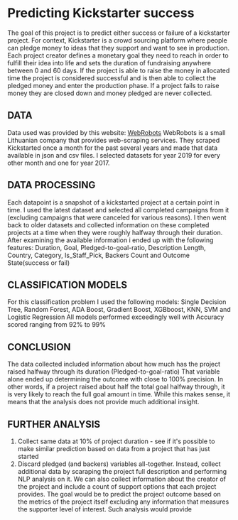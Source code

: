 # Predicting Kickstarter success 

The goal of this project is to predict either success or failure of a kickstarter project.
For context, Kickstarter is a crowd sourcing platform where people can pledge money to ideas that they support and want to 
see in production. Each project creator defines a monetary goal they need to reach in order to fulfill their idea into life
and sets the duration of fundraising anywhere between 0 and 60 days. If the project is able to raise the money in allocated time
the project is considered successful and is then able to collect the pledged money and enter the production phase. If a project
fails to raise money they are closed down and money pledged are never collected.


## DATA 
Data used was provided by this website: [WebRobots](https://webrobots.io/kickstarter-datasets/)
WebRobots is a small Lithuanian company that provides web-scraping services. They scraped Kickstarted once a month for the past
several years and made that data available in json and csv files. 
I selected datasets for year 2019 for every other month and one for year 2017. 


## DATA PROCESSING
Each datapoint is a snapshot of a kickstarted project at a certain point in time. I used the latest dataset and selected 
all completed campaigns from it (excluding campaigns that were canceled for various reasons). I then went back to older datasets
and collected information on these completed projects at a time when they were roughly halfway through their duration.
After examining the available information i ended up with the following features:
Duration, Goal, Pledged-to-goal-ratio, Description Length, Country, Category, Is_Staff_Pick, Backers Count
and Outcome State(success or fail)

## CLASSIFICATION MODELS
For this classification problem I used the following models:
Single Decision Tree, Random Forest, ADA Boost, Gradient Boost, XGBboost, KNN, SVM and Logistic Regression
All models performed exceedingly well with Accuracy scored ranging from 92% to 99%

## CONCLUSION
The data collected included information about how much has the project raised halfway through its duration (Pledged-to-goal-ratio)
That variable alone ended up determining the outcome with close to 100% precision. In other words, if a project 
raised about half the total goal halfway through, it is very likely to reach the full goal amount in time. 
While this makes sense, it means that the analysis does not provide much additional insight.

## FURTHER ANALYSIS 
1. Collect same data at 10% of project duration - see if it's possible to make similar prediction based on data from a project 
that has just started
2. Discard pledged (and backers) variables all-together. Instead, collect additional data by scaraping the project full description 
and performing NLP analysis on it. We can also collect information about the creator of the project and include a count of 
support options that each project provides. The goal would be to predict the project outcome based on the metrics of the 
project itself excluding any information that measures the supporter level of interest. Such analysis would provide 
